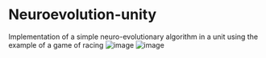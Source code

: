 # Neuroevolution-unity
Implementation of a simple neuro-evolutionary algorithm in a unit using the example of a game of racing
![image](https://github.com/Proger-3301/Neuroevolution-unity/assets/121359987/10c39362-d131-4d04-97ec-292d0c9871ad)
![image](https://github.com/Proger-3301/Neuroevolution-unity/assets/121359987/9f36eaca-cfaf-4eb3-9911-919c83ce7310)
